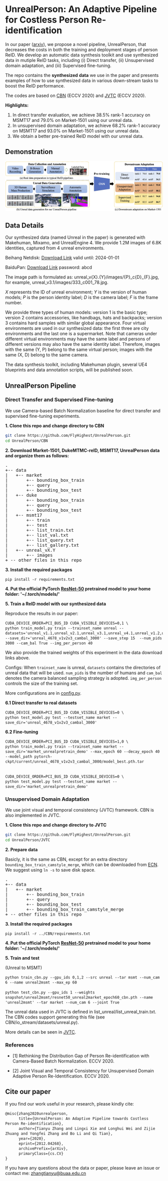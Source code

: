 # UnrealPerson: An Adaptive Pipeline for Costless Person Re-identification
In our paper ([arxiv](https://arxiv.org/abs/2012.04268v2)), we propose a novel pipeline, UnrealPerson, that decreases the costs in both the training and deployment stages of person ReID. 
We develop an automatic data synthesis toolkit and use synthesized data in mutiple ReID tasks, including (i) Direct transfer, (ii) Unsupervised domain adaptation, and (iii) Supervised fine-tuning. 
 
The repo contains the **synthesized** **data** we use in the paper and presents examples of how to use synthesized data in various down-stream tasks to boost the ReID performance.

The codes are based on [CBN](https://github.com/automan000/Camera-based-Person-ReID) (ECCV 2020) and [JVTC](https://github.com/ljn114514/JVTC) (ECCV 2020).


**Highlights:**
1. In direct transfer evaluation, we achieve 38.5% rank-1 accuracy on MSMT17 and 79.0% on Market-1501 using our unreal data. 
2. In unsupervised domain adaptation, we achieve 68.2% rank-1 accuracy on MSMT17 and 93.0% on Market-1501 using our unreal data. 
3. We obtain a better pre-trained ReID model with our unreal data.  

## Demonstration

![](imgs/unrealperson.jpg)

## Data Details

Our synthesized data (named Unreal in the paper) is generated with Makehuman, Mixamo, and UnrealEngine 4. We provide 1.2M images of 6.8K identities, captured from 4 unreal environments. 

Beihang Netdisk: [Download Link](https://bhpan.buaa.edu.cn:443/link/BD6502DF5A2A2434BC5FC62793F80F96) valid until: 2024-01-01

BaiduPan: [Download Link](https://pan.baidu.com/s/1P_UKdhmuDvJNQHuO81ifww) password: abcd

The image path is formulated as: unreal_v{X}.{Y}/images/{P}\_c{D}_{F}.jpg,
 for example, unreal_v3.1/images/333_c001_78.jpg.
 
_X_ represents the ID of unreal environment; _Y_ is the version of human models; _P_ is the person identity label; _D_ is the camera label; _F_ is the frame number. 

We provide three types of human models: version 1 is the basic type; version 2 contains accessories, like handbags, hats and backpacks; version 3 contains hard samples with similar global appearance. 
Four virtual environments are used in our synthesized data: the first three are city environments and the last one is a supermarket.
Note that cameras under different virtual environments may have the same label and persons of different versions may also have the same identity label. 
Therefore, images with the same (Y, P) belong to the same virtual person; images with the same (X, D) belong to the same camera. 
 
The data synthesis toolkit, including Makehuman plugin, several UE4 blueprints and data annotation scripts, will be published soon. 
 
## UnrealPerson Pipeline

### Direct Transfer and Supervised Fine-tuning

We use Camera-based Batch Normalization baseline for direct transfer and supervised fine-tuning experiments.
  
**1. Clone this repo and change directory to CBN**
```bash
git clone https://github.com/FlyHighest/UnrealPerson.git
cd UnrealPerson/CBN
```

**2. Download Market-1501, DukeMTMC-reID, MSMT17, UnrealPerson data and organize them as follows:**
<pre>
.
+-- data
|   +-- market
|       +-- bounding_box_train
|       +-- query
|       +-- bounding_box_test
|   +-- duke
|       +-- bounding_box_train
|       +-- query
|       +-- bounding_box_test
|   +-- msmt17
|       +-- train
|       +-- test
|       +-- list_train.txt
|       +-- list_val.txt
|       +-- list_query.txt
|       +-- list_gallery.txt
|   +-- unreal_vX.Y
|       +-- images
+ -- other files in this repo
</pre>



**3. Install the required packages**
```console
pip install -r requirements.txt
```


**4. Put the official PyTorch [ResNet-50](https://download.pytorch.org/models/resnet50-19c8e357.pth) pretrained model to your home folder: 
'~/.torch/models/'**


**5. Train a ReID model with our synthesized data**

Reproduce the results in our paper:

```console
CUDA_DEVICE_ORDER=PCI_BUS_ID CUDA_VISIBLE_DEVICES=0,1 \
python train_model.py train --trainset_name unreal --datasets='unreal_v1.1,unreal_v2.1,unreal_v3.1,unreal_v4.1,unreal_v1.2,unreal_v2.2,unreal_v3.2,unreal_v4.2,unreal_v1.3,unreal_v2.3,unreal_v3.3,unreal_v4.3' --save_dir='unreal_4678_v1v2v3_cambal_3000' --save_step 15  --num_pids 3000 --cam_bal True --img_per_person 40
```

We also provide the trained weights of this experiment in the data download links above.

Configs:
When ``trainset_name`` is unreal, ``datasets`` contains the directories of unreal data that will be used. ``num_pids`` is the number of humans and ``cam_bal`` denotes the camera balanced sampling strategy is adopted. ``img_per_person`` controls the size of the training set.

More configurations are in [config.py](https://github.com/FlyHighest/UnrealPerson/CBN/config.py).

**6.1 Direct transfer to real datasets**
```console
CUDA_DEVICE_ORDER=PCI_BUS_ID CUDA_VISIBLE_DEVICES=0 \
python test_model.py test --testset_name market --save_dir='unreal_4678_v1v2v3_cambal_3000'
```

**6.2 Fine-tuning**
```console
CUDA_DEVICE_ORDER=PCI_BUS_ID CUDA_VISIBLE_DEVICES=1,0 \
python train_model.py train --trainset_name market --save_dir='market_unrealpretrain_demo' --max_epoch 60 --decay_epoch 40 --model_path pytorch-ckpt/current/unreal_4678_v1v2v3_cambal_3000/model_best.pth.tar


CUDA_DEVICE_ORDER=PCI_BUS_ID CUDA_VISIBLE_DEVICES=0 \
python test_model.py test --testset_name market --save_dir='market_unrealpretrain_demo'
```


### Unsupervised Domain Adaptation

We use joint visual and temporal consistency (JVTC) framework. CBN is also implemented in JVTC.

**1. Clone this repo and change directory to JVTC**

```bash
git clone https://github.com/FlyHighest/UnrealPerson.git
cd UnrealPerson/JVTC
```

**2. Prepare data**

Basicly, it is the same as CBN, except for an extra directory ``bounding_box_train_camstyle_merge``, which can be downloaded from [ECN](https://github.com/zhunzhong07/ECN). We suggest using ``ln -s`` to save disk space. 
<pre>
.
+-- data
|   +-- market
|       +-- bounding_box_train
|       +-- query
|       +-- bounding_box_test
|       +-- bounding_box_train_camstyle_merge
+ -- other files in this repo
</pre>

**3. Install the required packages**

```console
pip install -r ../CBN/requirements.txt
```


**4. Put the official PyTorch [ResNet-50](https://download.pytorch.org/models/resnet50-19c8e357.pth) pretrained model to your home folder: 
'~/.torch/models/'**

**5. Train and test**

(Unreal to MSMT)

```console
python train_cbn.py --gpu_ids 0,1,2 --src unreal --tar msmt --num_cam 6 --name unreal2msmt --max_ep 60

python test_cbn.py --gpu_ids 1 --weights snapshot/unreal2msmt/resnet50_unreal2market_epoch60_cbn.pth --name 'unreal2msmt' --tar market --num_cam 6 --joint True 
```

The unreal data used in JVTC is defined in list_unreal/list_unreal_train.txt. The CBN codes support generating this file (see CBN/io_stream/datasets/unreal.py). 

More details can be seen in [JVTC](https://github.com/ljn114514/JVTC).

### References

- [1] Rethinking the Distribution Gap of Person Re-identification with Camera-Based Batch Normalization. ECCV 2020.

- [2] Joint Visual and Temporal Consistency for Unsupervised Domain Adaptive Person Re-Identification. ECCV 2020.


## Cite our paper

If you find our work useful in your research, please kindly cite:

```
@misc{zhang2020unrealperson,
      title={UnrealPerson: An Adaptive Pipeline towards Costless Person Re-identification}, 
      author={Tianyu Zhang and Lingxi Xie and Longhui Wei and Zijie Zhuang and Yongfei Zhang and Bo Li and Qi Tian},
      year={2020},
      eprint={2012.04268},
      archivePrefix={arXiv},
      primaryClass={cs.CV}
}
```

If you have any questions about the data or paper, please leave an issue or contact me: 
zhangtianyu@buaa.edu.cn

